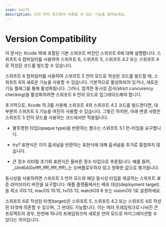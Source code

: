 ```yaml
---
icon: swift
description: 이전 언어 모드에서 사용할 수 있는 기능을 알아보세요.
---
```


# Version Compatibility

이 문서는 Xcode 16에 포함된 기본 스위프트 버전인 스위프트 6에 대해 설명합니다. 스위프트 6 컴파일러를 사용하여 스위프트 6, 스위프트 5, 스위프트 4.2 또는 스위프트 4로 작성된 코드를 빌드할 수 있습니다.

스위프트 6 컴파일러를 사용하여 스위프트 5 언어 모드로 작성된 코드를 빌드할 때, 스위프트 6의 새로운 기능을 사용할 수 있습니다. 기본적으로 활성화되어 있거나, 새로운 기능 플래그를 통해 활성화됩니다. 그러나, 엄격한 동시성 검사(strict concurency checking)을 활성화하려면 스위프트 6 언어 모드로 업그레이드해야 합니다.

추가적으로, Xcode 15.3를 사용해 스위프트 4와 스위프트 4.2 코드를 빌드한다면, 대부분의 스위프트 5 기능을 여전히 사용할 수 있습니다. 그렇긴 하지만, 아래 변경 사항은 스위프트 5 언어 모드를 사용하는 코드에서만 적용됩니다.

* 불투명한 타입(opaque type)을 반환하는 함수는 스위프트 5.1 런-타임을 요구합니다.

* _try?_ 표현식은 이미 옵셔널을 반환하는 표현식에 대해 옵셔널을 추가로 중첩하지 않습니다.

* 큰 정수 리터럴 초기화 표현식은 올바른 정수 타입으로 추론됩니다. 예를 들어, _UInt64(0xffff_ffff_ffff_ffff)_는 오버플로우하지 않고 정확한 값으로 평가됩니다.

 동시성을 사용하려면 스위프트 5 언어 모드와 해당 동시성 타입을 제공하는 스위프트 표준 라이브러리 버전을 요구합니다. 애플 플랫폼에서는 배포 대상(deployment target)을 최소 iOS 13, macOS 10.15, tvOS 13, watchOS 6 또는 visionOS 1로 설정하세요.
 
 스위프트 6로 작성된 타겟(target)은 스위프트 5, 스위프트 4.2 또는 스위프트 4로 작성된 타겟에 의존할 수 있으며, 그 반대도 가능합니다. 이는 여러 프레임워크로 나눠진 큰 프로젝트의 경우, 한번에 하나의 프레임워크씩 새로운 언어 모드로 마이그레이션할 수 있다는 의미입니다.
